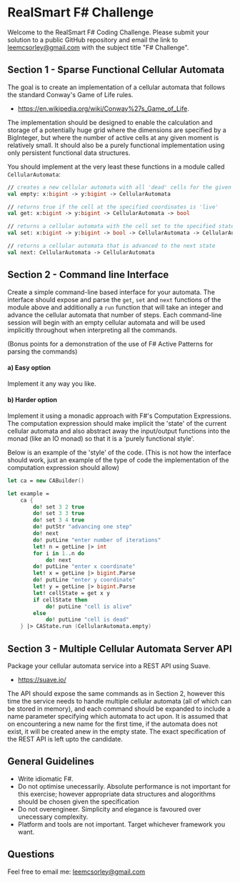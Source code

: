 # RealSmart F# Challenge

Welcome to the RealSmart F# Coding Challenge. Please submit your solution to a public GitHub repository and email the link to leemcsorley@gmail.com with the subject title "F# Challenge".

## Section 1 - Sparse Functional Cellular Automata

The goal is to create an implementation of a cellular automata that follows the standard Conway's Game of Life rules.
* https://en.wikipedia.org/wiki/Conway%27s_Game_of_Life. 

The implementation should be designed to enable the calculation and storage of a potentially huge grid where the dimensions are specified by a BigInteger, but where the number of active cells at any given moment is relatively small. It should also be a purely functional implementation using only persistent functional data structures.

You should implement at the very least these functions in a module called `CellularAutomata`:

```fsharp
// creates a new cellular automata with all 'dead' cells for the given x and y dimensions
val empty: x:bigint -> y:bigint -> CellularAutomata

// returns true if the cell at the specified coordinates is 'live'
val get: x:bigint -> y:bigint -> CellularAutomata -> bool

// returns a cellular automata with the cell set to the specified state at the specified coordinates
val set: x:bigint -> y:bigint -> bool -> CellularAutomata -> CellularAutomata

// returns a cellular automata that is advanced to the next state
val next: CellularAutomata -> CellularAutomata
```

## Section 2 - Command line Interface

Create a simple command-line based interface for your automata. The interface should expose and parse the `get`, `set` and `next` functions of the module above and additionally a `run` function that will take an integer and advance the cellular automata that number of steps. Each command-line session will begin with an empty cellular automata and will be used implicitly throughout when interpreting all the commands.

(Bonus points for a demonstration of the use of F# Active Patterns for parsing the commands)

#### a) Easy option
Implement it any way you like.

#### b) Harder option
Implement it using a monadic approach with F#'s Computation Expressions. The computation expression should make implicit the 'state' of the current cellular automata and also abstract away the input/output functions into the monad (like an IO monad) so that it is a 'purely functional style'. 

Below is an example of the 'style' of the code. (This is not how the interface should work, just an example of the type of code the implementation of the computation expression should allow)

```fsharp
let ca = new CABuilder()

let example =
    ca {
        do! set 3 2 true
        do! set 3 3 true
        do! set 3 4 true
        do! putStr "advancing one step"
        do! next
        do! putLine "enter number of iterations"
        let! n = getLine |> int
        for i in 1..n do
            do! next
        do! putLine "enter x coordinate"
        let! x = getLine |> bigint.Parse
        do! putLine "enter y coordinate"
        let! y = getLine |> bigint.Parse
        let! cellState = get x y
        if cellState then
            do! putLine "cell is alive"
        else
            do! putLine "cell is dead"
    } |> CAState.run (CellularAutomata.empty)
```

## Section 3 - Multiple Cellular Automata Server API

Package your cellular automata service into a REST API using Suave. 

* https://suave.io/

The API should expose the same commands as in Section 2, however this time the service needs to handle multiple cellular automata (all of which can be stored in memory), and each command should be expanded to include a name parameter specifying which automata to act upon. It is assumed that on encountering a new name for the first time, if the automata does not exist, it will be created anew in the empty state. The exact specification of the REST API is left upto the candidate.

## General Guidelines

* Write idiomatic F#.
* Do not optimise unecessarily. Absolute performance is not important for this exercise; however appropriate data structures and alogorithms should be chosen given the specification
* Do not overengineer. Simplicity and elegance is favoured over unecessary complexity.
* Platform and tools are not important. Target whichever framework you want.

## Questions

Feel free to email me: leemcsorley@gmail.com








